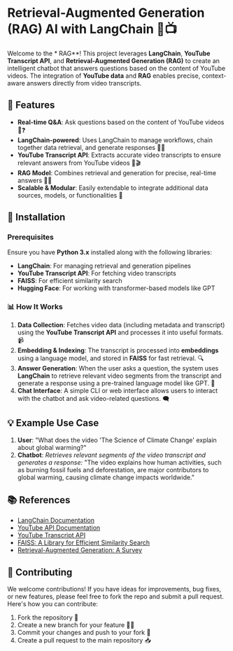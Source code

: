 
# Retrieval-Augmented Generation (RAG) AI with LangChain 🤖📺

Welcome to the * RAG**! This project leverages **LangChain**, **YouTube Transcript API**, and **Retrieval-Augmented Generation (RAG)** to create an intelligent chatbot that answers questions based on the content of YouTube videos. The integration of **YouTube data** and **RAG** enables precise, context-aware answers directly from video transcripts.

## 🚀 Features

* **Real-time Q\&A**: Ask questions based on the content of YouTube videos 🎥❓
* **LangChain-powered**: Uses LangChain to manage workflows, chain together data retrieval, and generate responses 🔗💬
* **YouTube Transcript API**: Extracts accurate video transcripts to ensure relevant answers from YouTube videos 📝🎬
* **RAG Model**: Combines retrieval and generation for precise, real-time answers 🤖💡
* **Scalable & Modular**: Easily extendable to integrate additional data sources, models, or functionalities 🌱

## 🔧 Installation

### Prerequisites

Ensure you have **Python 3.x** installed along with the following libraries:

* **LangChain**: For managing retrieval and generation pipelines
* **YouTube Transcript API**: For fetching video transcripts
* **FAISS**: For efficient similarity search
* **Hugging Face**: For working with transformer-based models like GPT


### 📊 How It Works

1. **Data Collection**: Fetches video data (including metadata and transcript) using the **YouTube Transcript API** and processes it into useful formats. 📹
2. **Embedding & Indexing**: The transcript is processed into **embeddings** using a language model, and stored in **FAISS** for fast retrieval. 🔍
3. **Answer Generation**: When the user asks a question, the system uses **LangChain** to retrieve relevant video segments from the transcript and generate a response using a pre-trained language model like GPT. 💬
4. **Chat Interface**: A simple CLI or web interface allows users to interact with the chatbot and ask video-related questions. 🗨️

## 💡 Example Use Case

1. **User**: "What does the video 'The Science of Climate Change' explain about global warming?"
2. **Chatbot**: *Retrieves relevant segments of the video transcript and generates a response:*
   "The video explains how human activities, such as burning fossil fuels and deforestation, are major contributors to global warming, causing climate change impacts worldwide."

## 📚 References

* [LangChain Documentation](https://langchain.readthedocs.io/)
* [YouTube API Documentation](https://developers.google.com/youtube/v3)
* [YouTube Transcript API](https://pypi.org/project/youtube-transcript-api/)
* [FAISS: A Library for Efficient Similarity Search](https://github.com/facebookresearch/faiss)
* [Retrieval-Augmented Generation: A Survey](https://arxiv.org/abs/2005.11401)

## 🤝 Contributing

We welcome contributions! If you have ideas for improvements, bug fixes, or new features, please feel free to fork the repo and submit a pull request. Here's how you can contribute:

1. Fork the repository 🍴
2. Create a new branch for your feature 🧑‍💻
3. Commit your changes and push to your fork 🚀
4. Create a pull request to the main repository 📥


